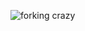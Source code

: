 ![forking crazy](https://s46vla.storage.yandex.net/rdisk/851d4f2511bff10bb11882c13e41836c90505fd9b92d820224dd06cda9bd3bc6/5ff13917/rWrGw1jWm9zdlHtFJwpGg9Ma_31GhIJhlmKPTuvv3gLEw5KvaLjd4LPia2VbvOFIHfksAhzIsBl60eIz240KIg==?uid=96074466&filename=%238%20-%20forking%20crazy.png&disposition=inline&hash=&limit=0&content_type=image%2Fpng&owner_uid=96074466&fsize=52216&hid=89d0bb1352bdb5fbe4ad121502b53fec&media_type=image&tknv=v2&etag=d113e48a03cecfdeaa0e78ae63a2b842&rtoken=WFDBUPhnI0zT&force_default=yes&ycrid=na-22b757a097280120975b58dbc85c6b0a-downloader15e&ts=5b7f6855f33c0&s=d30fca4582490b0989eb17843e237e06f675e21b7eb5f4b951d87e131ad49e30&pb=U2FsdGVkX1_8gHfcF-K35SkaSyBORhges5rIldnBU0ZUWMBVIoR3UXBal2uQxe7CcLG6dtNgO6VPJVzMhRZlDPlcC2mMD4-QS1oHJqgaBmY)